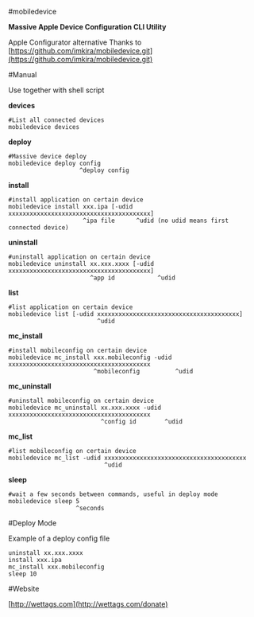 #mobiledevice

**Massive Apple Device Configuration CLI Utility**

Apple Configurator alternative
Thanks to [https://github.com/imkira/mobiledevice.git](https://github.com/imkira/mobiledevice.git)

#Manual

Use together with shell script

**devices**
```
#List all connected devices
mobiledevice devices
```

**deploy**
```
#Massive device deploy
mobiledevice deploy config
                    ^deploy config
```

**install**
```
#install application on certain device
mobiledevice install xxx.ipa [-udid xxxxxxxxxxxxxxxxxxxxxxxxxxxxxxxxxxxxxxxx]
                     ^ipa file      ^udid (no udid means first connected device)
```

**uninstall**
```
#uninstall application on certain device
mobiledevice uninstall xx.xxx.xxxx [-udid xxxxxxxxxxxxxxxxxxxxxxxxxxxxxxxxxxxxxxxx]
                       ^app id            ^udid
```

**list**
```
#list application on certain device
mobiledevice list [-udid xxxxxxxxxxxxxxxxxxxxxxxxxxxxxxxxxxxxxxxx]
                         ^udid
```

**mc_install**
```
#install mobileconfig on certain device
mobiledevice mc_install xxx.mobileconfig -udid xxxxxxxxxxxxxxxxxxxxxxxxxxxxxxxxxxxxxxxx
                        ^mobileconfig          ^udid
```

**mc_uninstall**
```
#uninstall mobileconfig on certain device
mobiledevice mc_uninstall xx.xxx.xxxx -udid xxxxxxxxxxxxxxxxxxxxxxxxxxxxxxxxxxxxxxxx
                          ^config id        ^udid
```

**mc_list**
```
#list mobileconfig on certain device
mobiledevice mc_list -udid xxxxxxxxxxxxxxxxxxxxxxxxxxxxxxxxxxxxxxxx
                           ^udid
```

**sleep**
```
#wait a few seconds between commands, useful in deploy mode
mobiledevice sleep 5
                   ^seconds
```


#Deploy Mode


Example of a deploy config file

```
uninstall xx.xxx.xxxx
install xxx.ipa
mc_install xxx.mobileconfig
sleep 10
```


#Website

[http://wettags.com](http://wettags.com/donate)

